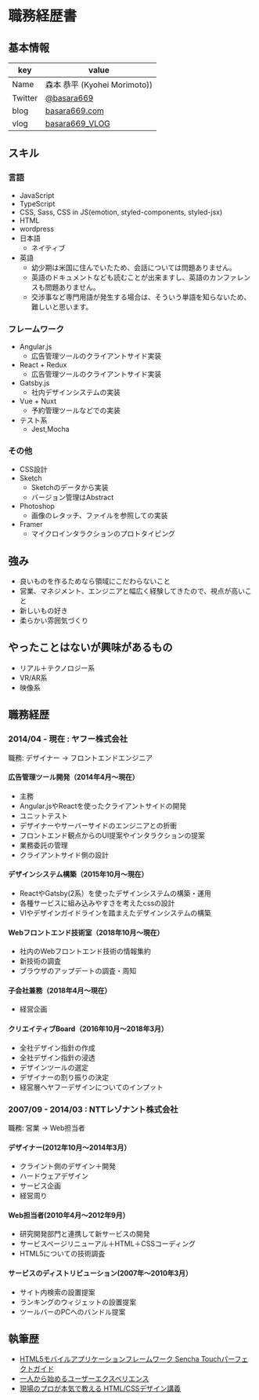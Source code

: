 # 職務経歴書
## 基本情報

|key|value|
|---|-----|
|Name|森本 恭平 (Kyohei Morimoto))|
|Twitter|[@basara669](https://twitter.com/basara669)|
|blog|[basara669.com](http://basara669.com)|
|vlog|[basara669_VLOG](https://www.youtube.com/channel/UCaSailpNaZmqpvXxFVjhBRQ)|

## スキル

### 言語
- JavaScript
- TypeScript
- CSS, Sass, CSS in JS(emotion, styled-components, styled-jsx)
- HTML
- wordpress
- 日本語
  - ネイティブ
- 英語
  - 幼少期は米国に住んでいたため、会話については問題ありません。
  - 英語のドキュメントなども読むことが出来ますし、英語のカンファレンスも問題ありません。
  - 交渉事など専門用語が発生する場合は、そういう単語を知らないため、難しいと思います。

### フレームワーク
- Angular.js
	- 広告管理ツールのクライアントサイド実装
- React + Redux
	- 広告管理ツールのクライアントサイド実装
- Gatsby.js
	- 社内デザインシステムの実装
- Vue + Nuxt
	- 予約管理ツールなどでの実装
- テスト系
	- Jest,Mocha
### その他
- CSS設計
- Sketch
	- Sketchのデータから実装
	- バージョン管理はAbstract
- Photoshop
	- 画像のレタッチ、ファイルを参照しての実装
- Framer
	- マイクロインタラクションのプロトタイピング
## 強み
- 良いものを作るためなら領域にこだわらないこと
- 営業、マネジメント、エンジニアと幅広く経験してきたので、視点が高いこと
- 新しいもの好き
- 柔らかい雰囲気づくり

## やったことはないが興味があるもの
- リアル＋テクノロジー系
- VR/AR系
- 映像系

## 職務経歴
### 2014/04 - 現在 : ヤフー株式会社
職務: デザイナー → フロントエンドエンジニア

#### 広告管理ツール開発（2014年4月〜現在）
- 主務
- Angular.jsやReactを使ったクライアントサイドの開発
- ユニットテスト
- デザイナーやサーバーサイドのエンジニアとの折衝
- フロントエンド観点からのUI提案やインタラクションの提案
- 業務委託の管理
- クライアントサイド側の設計

#### デザインシステム構築（2015年10月〜現在）
- ReactやGatsby(2系）を使ったデザインシステムの構築・運用
- 各種サービスに組み込みやすさを考えたcssの設計
- VIやデザインガイドラインを踏まえたデザインシステムの構築

#### Webフロントエンド技術室（2018年10月〜現在）
- 社内のWebフロントエンド技術の情報集約
- 新技術の調査
- ブラウザのアップデートの調査・周知
  
#### 子会社兼務（2018年4月〜現在）
- 経営企画

#### クリエイティブBoard（2016年10月〜2018年3月）
- 全社デザイン指針の作成
- 全社デザイン指針の浸透
- デザインツールの選定
- デザイナーの割り振りの決定
- 経営層へヤフーデザインについてのインプット

### 2007/09 - 2014/03 : NTTレゾナント株式会社
職務: 営業 → Web担当者

#### デザイナー(2012年10月〜2014年3月）
- クライント側のデザイン＋開発
- ハードウェアデザイン
- サービス企画
- 経営周り

#### Web担当者(2010年4月〜2012年9月）
- 研究開発部門と連携して新サービスの開発
- サービスページリニューアル＋HTML＋CSSコーディング
- HTML5についての技術調査

#### サービスのディストリビューション(2007年〜2010年3月）
- サイト内検索の設置提案
- ランキングのウィジェットの設置提案
- ツールバーのPCへのバンドル提案

## 執筆歴
- [HTML5モバイルアプリケーションフレームワーク Sencha Touchパーフェクトガイド](http://amzn.asia/d/5nx9yuC)
- [一人から始めるユーザーエクスペリエンス ](http://amzn.asia/d/9TTGN2N)
- [現場のプロが本気で教える HTML/CSSデザイン講義](http://amzn.asia/d/aEBOxGl)
